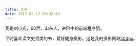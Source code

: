 ```yaml
---
title: 关于
date: 2017-02-12 20:32:49
---
```


我是刘小光，90后，山东人，进阶中的前端程序猿。

平时喜欢读文史哲类的书，爱好健身摄影，这是我的摄影网站[500px](https://500px.com/xiaogliu)。